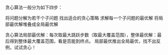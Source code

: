 贪心算法一般分为如下四步：

将问题分解为若干个子问题
找出适合的贪心策略
求解每一个子问题的最优解
将局部最优解堆叠成全局最优解

贪心算法局部最优解：每次取最大跳跃步数（取最大覆盖范围），整体最优解：最后得到整体最大覆盖范围，看是否能到终点。
局部最优推出全局最优，找不出反例，试试贪心！